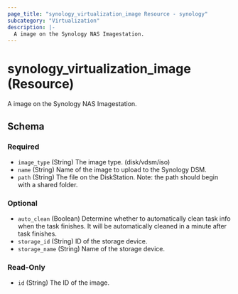 ```yaml
---
page_title: "synology_virtualization_image Resource - synology"
subcategory: "Virtualization"
description: |-
  A image on the Synology NAS Imagestation.
---
```


# synology_virtualization_image (Resource)

A image on the Synology NAS Imagestation.




<!-- schema generated by tfplugindocs -->
## Schema

### Required

- `image_type` (String) The image type. (disk/vdsm/iso)
- `name` (String) Name of the image to upload to the Synology DSM.
- `path` (String) The file on the DiskStation. Note: the path should begin with a shared folder.

### Optional

- `auto_clean` (Boolean) Determine whether to automatically clean task info when the task finishes. It will be automatically cleaned in a minute after task finishes.
- `storage_id` (String) ID of the storage device.
- `storage_name` (String) Name of the storage device.

### Read-Only

- `id` (String) The ID of the image.
